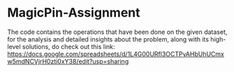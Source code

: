 # MagicPin-Assignment

The code contains the operations that have been done on the given dataset, for the analysis and detailed insights about the problem, along with its high-level solutions, do check out this link: https://docs.google.com/spreadsheets/d/1L4G00URfl3OCTPyAHbUhUCmxw5mdNCVjrH0zti0xY38/edit?usp=sharing
